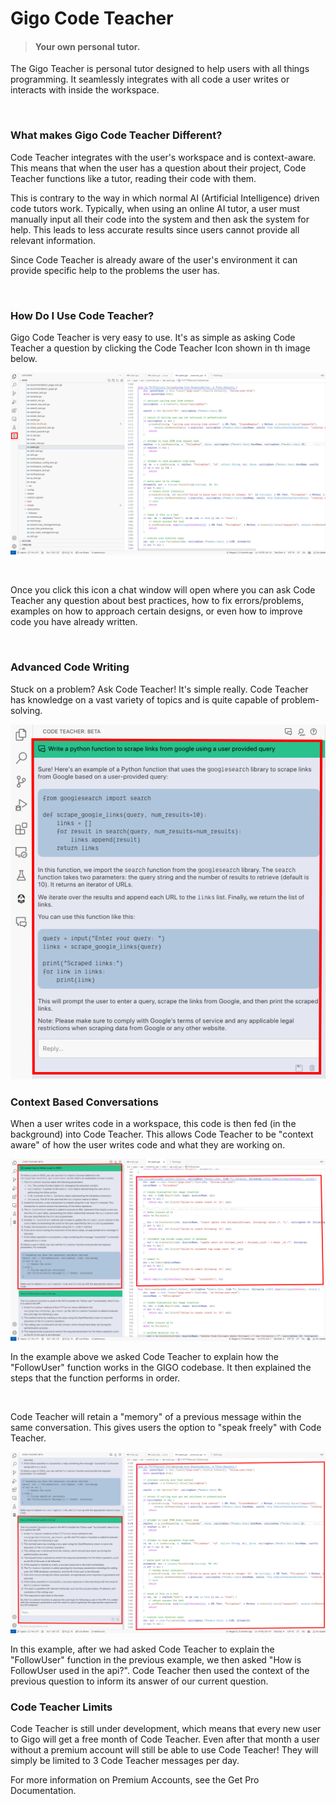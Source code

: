 # Gigo Code Teacher
>#### Your own personal tutor.

The Gigo Teacher is personal tutor designed to help users with all things programming. It seamlessly integrates with all code a user writes or interacts with inside the workspace.

</br>

### **What makes Gigo Code Teacher Different?**

Code Teacher integrates with the user's workspace and is context-aware. This means that when the user has a question about their project, Code Teacher functions like a tutor, reading their code with them.

This is contrary to the way in which normal AI (Artificial Intelligence) driven code tutors work. Typically, when using an online AI tutor, a user must manually input all their code into the system and then ask the system for help. This leads to less accurate results since users cannot provide all relevant information.

Since Code Teacher is already aware of the user's environment it can provide specific help to the problems the user has.

</br>

### **How Do I Use Code Teacher?**

Gigo Code Teacher is very easy to use. It's as simple as asking Code Teacher a question by clicking the Code Teacher Icon shown in th image below.

![extension_code_teacher_1.svg](https://raw.githubusercontent.com/Gage-Technologies/gigo-documentation/master/extension/code_teacher/extension_code_teacher_1.svg)

</br>

Once you click this icon a chat window will open where you can ask Code Teacher any question about best practices, how to fix errors/problems, examples on how to approach certain designs, or even how to improve code you have already written.

</br>

### **Advanced Code Writing**

Stuck on a problem? Ask Code Teacher! It's simple really. Code Teacher has knowledge on a vast variety of topics and is quite capable of problem-solving.

![extension_code_teacher_2.svg](https://raw.githubusercontent.com/Gage-Technologies/gigo-documentation/master/extension/code_teacher/extension_code_teacher_2.svg)


### **Context Based Conversations**

When a user writes code in a workspace, this code is then fed (in the background) into Code Teacher. This allows Code Teacher to be "context aware" of how the user writes code and what they are working on.


![extension_code_teacher_2.svg](https://raw.githubusercontent.com/Gage-Technologies/gigo-documentation/master/extension/code_teacher/extension_code_teacher_3.svg)

In the example above we asked Code Teacher to explain how the "FollowUser" function works in the GIGO codebase. It then explained the steps that the function performs in order.

</br>

Code Teacher will retain a "memory" of a previous message within the same conversation. This gives users the option to "speak freely" with Code Teacher.

![extension_code_teacher_3.svg](https://raw.githubusercontent.com/Gage-Technologies/gigo-documentation/master/extension/code_teacher/extension_code_teacher_4.svg)

In this example, after we had asked Code Teacher to explain the "FollowUser" function in the previous example, we then asked "How is FollowUser used in the api?". Code Teacher then used the context of the previous question to inform its answer of our current question.


### **Code Teacher Limits**

Code Teacher is still under development, which means that every new user to Gigo will get a free month of Code Teacher. Even after that month a user without a premium account will still be able to use Code Teacher! They will simply be limited to 3 Code Teacher messages per day.

For more information on Premium Accounts, see the Get Pro Documentation.

